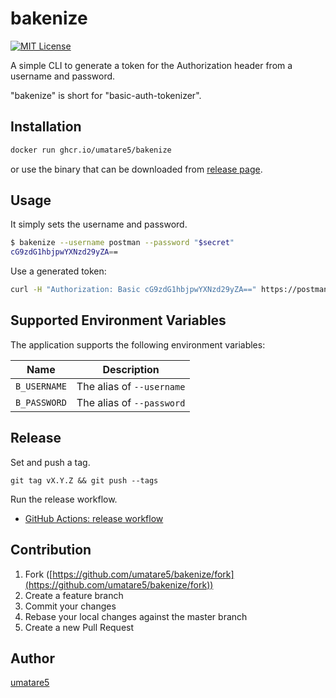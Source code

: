 # bakenize

[![MIT License](https://img.shields.io/badge/license-MIT-blue.svg?style=flat-square)][license]

[license]: https://github.com/umatare5/everlasting-hey-yo-http/blob/master/LICENSE

A simple CLI to generate a token for the Authorization header from a username and password.

"bakenize" is short for "basic-auth-tokenizer".

## Installation

```bash
docker run ghcr.io/umatare5/bakenize
```

or use the binary that can be downloaded from [release page](https://github.com/umatare5/bakenize/releases).

## Usage

It simply sets the username and password.

```bash
$ bakenize --username postman --password "$secret"
cG9zdG1hbjpwYXNzd29yZA==
```

Use a generated token:

```bash
curl -H "Authorization: Basic cG9zdG1hbjpwYXNzd29yZA==" https://postman-echo.com/basic-auth
```

## Supported Environment Variables

The application supports the following environment variables:

| Name         | Description               |
| ------------ | ------------------------- |
| `B_USERNAME` | The alias of `--username` |
| `B_PASSWORD` | The alias of `--password` |

## Release

Set and push a tag.

```shell
git tag vX.Y.Z && git push --tags
```

Run the release workflow.

- [GitHub Actions: release workflow](https://github.com/umatare5/bakenize/actions/workflows/release.yaml)

## Contribution

1. Fork ([https://github.com/umatare5/bakenize/fork](https://github.com/umatare5/bakenize/fork))
1. Create a feature branch
1. Commit your changes
1. Rebase your local changes against the master branch
1. Create a new Pull Request

## Author

[umatare5](https://github.com/umatare5)
